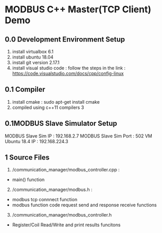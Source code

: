 # MODBUS C++ Master(TCP Client) Demo

## 0.0 Development Environment Setup
1. install virtualbox 6.1
2. install ubuntu 18.04
2. install git version 2.17.1
3. install visual studio code : follow the steps in the link : https://code.visualstudio.com/docs/cpp/config-linux

## 0.1 Compiler
1. install cmake : sudo apt-get install cmake
2. compiled using c++11 compilers
3

## 0.1MODBUS Slave Simulator Setup

MODBUS Slave Sim IP     : 192.168.2.7
MODBUS Slave Sim Port   : 502
VM Ubuntu 18.4 IP       : 192.168.224.3

## 1 Source Files

1. /communication_manager/modbus_controller.cpp :
- main() function
2. /communication_manager/modbus.h : 
- modbus tcp connnect function
- modbus function code request send and response receive functions
3. /communication_manager/modbus_controller.h
- Register/Coil Read/Write and print results funcitons


